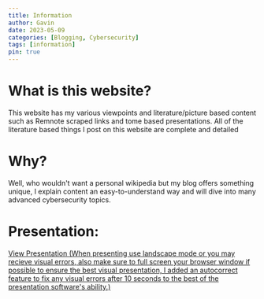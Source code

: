 ```yaml
---
title: Information
author: Gavin
date: 2023-05-09
categories: [Blogging, Cybersecurity]
tags: [information]
pin: true
---
```


# What is this website?

This website has my various viewpoints and literature/picture based content such as Remnote scraped links and tome based presentations. All of the literature based things I post on this website are complete and detailed

# Why?
Well, who wouldn't want a personal wikipedia but my blog offers something unique, I explain content an easy-to-understand way and will dive into many advanced cybersecurity topics.

# Presentation:
[View Presentation (When presenting use landscape mode or you may recieve visual errors, also make sure to full screen your browser window if possible to ensure the best visual presentation, I added an autocorrect feature to fix any visual errors after 10 seconds to the best of the presentation software's ability.)](/tome/hackers-loft-your-one-stop-shop-for-cybersecurity-insights-and-tips.html)
